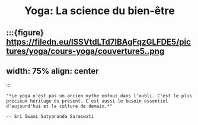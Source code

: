 #  <p align="center">Yoga: La science du bien-être</p> 

:::{figure} https://filedn.eu/lSSVtdLTd7lBAgFqzGLFDE5/pictures/yoga/cours-yoga/couverture5..png
---
width: 75%
align: center
---
:::


```{epigraph}
"*Le yoga n'est pas un ancien mythe enfoui dans l'oubli. C'est le plus précieux héritage du présent. C'est aussi le besoin essentiel d'aujourd'hui et la culture de demain.*"

-- Sri Swami Satyananda Saraswati

```
